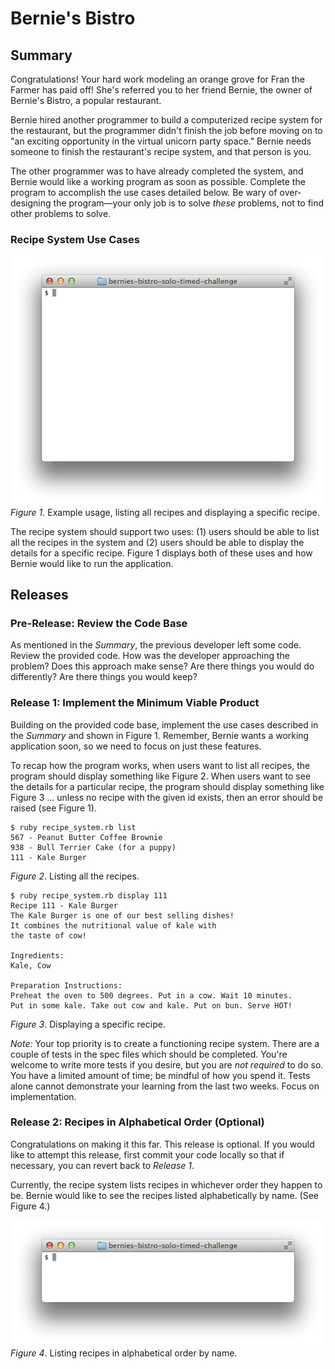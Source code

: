 # Bernie's Bistro


## Summary
Congratulations! Your hard work modeling an orange grove for Fran the Farmer has paid off! She's referred you to her friend Bernie, the owner of Bernie's Bistro, a popular restaurant.

Bernie hired another programmer to build a computerized recipe system for the restaurant, but the programmer didn't finish the job before moving on to "an exciting opportunity in the virtual unicorn party space." Bernie needs someone to finish the restaurant's recipe system, and that person is you.

The other programmer was to have already completed the system, and Bernie would like a working program as soon as possible.  Complete the program to accomplish the use cases detailed below. Be wary of over-designing the program—your only job is to solve *these* problems, not to find other problems to solve.


### Recipe System Use Cases
![required use cases](readme-assets/required-animation.gif)  
*Figure 1*. Example usage, listing all recipes and displaying a specific recipe.

The recipe system should support two uses:  (1) users should be able to list all the recipes in the system and (2) users should be able to display the details for a specific recipe.  Figure 1 displays both of these uses and how Bernie would like to run the application.


## Releases
### Pre-Release:  Review the Code Base
As mentioned in the *Summary*, the previous developer left some code.  Review the provided code.  How was the developer approaching the problem?  Does this approach make sense?  Are there things you would do differently?  Are there things you would keep?


### Release 1: Implement the Minimum Viable Product
Building on the provided code base, implement the use cases described in the *Summary* and shown in Figure 1.  Remember, Bernie wants a working application soon, so we need to focus on just these features.

To recap how the program works, when users want to list all recipes, the program should display something like Figure 2.  When users want to see the details for a particular recipe, the program should display something like Figure 3 ... unless no recipe with the given id exists, then an error should be raised (see Figure 1).

```
$ ruby recipe_system.rb list
567 - Peanut Butter Coffee Brownie
938 - Bull Terrier Cake (for a puppy)
111 - Kale Burger
```
*Figure 2*.  Listing all the recipes.

```
$ ruby recipe_system.rb display 111
Recipe 111 - Kale Burger
The Kale Burger is one of our best selling dishes!
It combines the nutritional value of kale with
the taste of cow!

Ingredients:
Kale, Cow

Preparation Instructions:
Preheat the oven to 500 degrees. Put in a cow. Wait 10 minutes.
Put in some kale. Take out cow and kale. Put on bun. Serve HOT!
```
*Figure 3*.  Displaying a specific recipe.

*Note:*  Your top priority is to create a functioning recipe system.  There are a couple of tests in the spec files which should be completed. You're welcome to write more tests if you desire, but you are *not required* to do so. You have a limited amount of time; be mindful of how you spend it.  Tests alone cannot demonstrate your learning from the last two weeks.  Focus on implementation.


### Release 2:  Recipes in Alphabetical Order (Optional)
Congratulations on making it this far.  This release is optional.  If you would like to attempt this release, first commit your code locally so that if necessary, you can revert back to *Release 1*.

Currently, the recipe system lists recipes in whichever order they happen to be.  Bernie would like to see the recipes listed alphabetically by name.  (See Figure 4.)

![optional feature animation](readme-assets/optional-animation.gif)  
*Figure 4*.  Listing recipes in alphabetical order by name.

